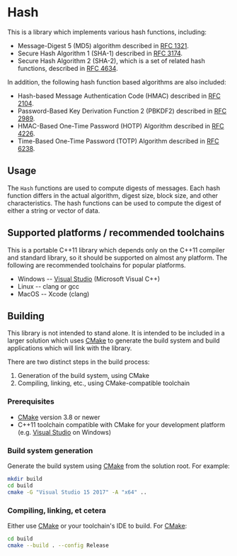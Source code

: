 # Hash

This is a library which implements various hash functions, including:

* Message-Digest 5 (MD5) algorithm described in [RFC 1321](https://tools.ietf.org/html/rfc1321).
* Secure Hash Algorithm 1 (SHA-1) described in [RFC 3174](https://tools.ietf.org/html/rfc3174).
* Secure Hash Algorithm 2 (SHA-2), which is a set of related hash functions, described in [RFC 4634](https://tools.ietf.org/html/rfc4634).

In addition, the following hash function based algorithms are also included:

* Hash-based Message Authentication Code (HMAC) described in [RFC 2104](https://tools.ietf.org/html/rfc2104).
* Password-Based Key Derivation Function 2 (PBKDF2) described in [RFC 2989](https://tools.ietf.org/html/rfc2898).
* HMAC-Based One-Time Password (HOTP) Algorithm described in [RFC 4226](https://tools.ietf.org/html/rfc4226).
* Time-Based One-Time Password (TOTP) Algorithm described in [RFC 6238](https://tools.ietf.org/html/rfc6238).

## Usage

The `Hash` functions are used to compute digests of messages.  Each hash function differs in the actual algorithm, digest size, block size, and other characteristics.  The hash functions can be used to compute the digest of either a string or vector of data.

## Supported platforms / recommended toolchains

This is a portable C++11 library which depends only on the C++11 compiler and standard library, so it should be supported on almost any platform.  The following are recommended toolchains for popular platforms.

* Windows -- [Visual Studio](https://www.visualstudio.com/) (Microsoft Visual C++)
* Linux -- clang or gcc
* MacOS -- Xcode (clang)

## Building

This library is not intended to stand alone.  It is intended to be included in a larger solution which uses [CMake](https://cmake.org/) to generate the build system and build applications which will link with the library.

There are two distinct steps in the build process:

1. Generation of the build system, using CMake
2. Compiling, linking, etc., using CMake-compatible toolchain

### Prerequisites

* [CMake](https://cmake.org/) version 3.8 or newer
* C++11 toolchain compatible with CMake for your development platform (e.g. [Visual Studio](https://www.visualstudio.com/) on Windows)

### Build system generation

Generate the build system using [CMake](https://cmake.org/) from the solution root.  For example:

```bash
mkdir build
cd build
cmake -G "Visual Studio 15 2017" -A "x64" ..
```

### Compiling, linking, et cetera

Either use [CMake](https://cmake.org/) or your toolchain's IDE to build.
For [CMake](https://cmake.org/):

```bash
cd build
cmake --build . --config Release
```
